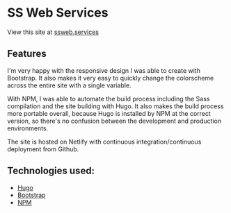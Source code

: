 # SS Web Services
View this site at [ssweb.services](https://ssweb.services)

## Features

I'm very happy with the responsive design I was able to create with Bootstrap. It also makes it very easy to quickly change the colorscheme across the entire site with a single variable.

With NPM, I was able to automate the build process including the Sass compilation and the site building with Hugo. It also makes the build process more portable overall, because Hugo is installed by NPM at the correct version, so there's no confusion between the development and production environments.

The site is hosted on Netlify with continuous integration/continuous deployment from Github. 

## Technologies used: 
- [Hugo](https://gohugo.io/)
- [Bootstrap](https://getbootstrap.com/)
- [NPM](https://www.npmjs.com/)

